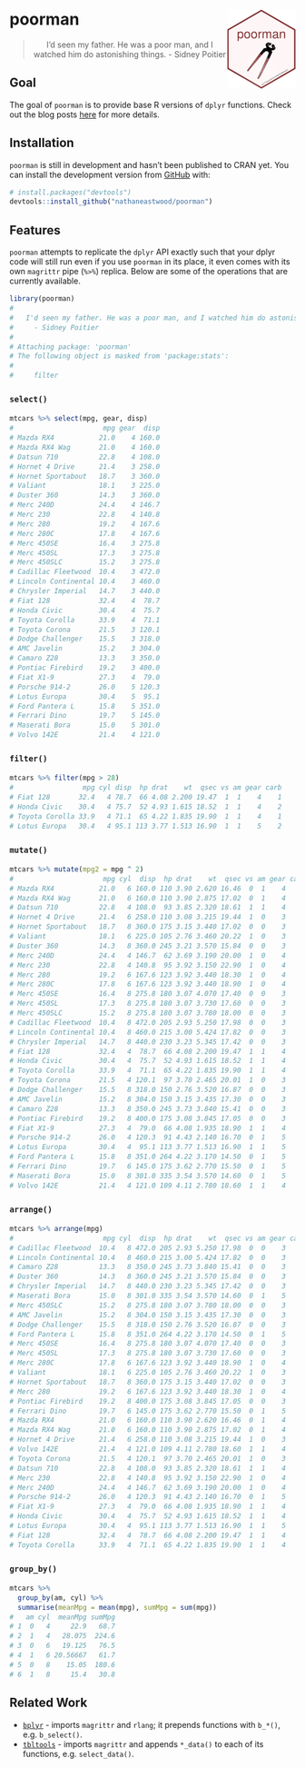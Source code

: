 
<!-- README.md is generated from README.Rmd. Please edit that file -->

# poorman <a href='https://nathaneastwood.github.io/tags/poorman/'><img src='man/figures/logo.png' align="right" height="139" /></a>

<blockquote align="center">

I’d seen my father. He was a poor man, and I watched him do astonishing
things. - Sidney Poitier

</blockquote>

## Goal

The goal of `poorman` is to provide base R versions of `dplyr`
functions. Check out the blog posts
[here](https://nathaneastwood.github.io/tags/poorman/) for more details.

## Installation

`poorman` is still in development and hasn’t been published to CRAN yet.
You can install the development version from
[GitHub](https://github.com/) with:

``` r
# install.packages("devtools")
devtools::install_github("nathaneastwood/poorman")
```

## Features

`poorman` attempts to replicate the `dplyr` API exactly such that your
dplyr code will still run even if you use `poorman` in its place, it
even comes with its own `magrittr` pipe (`%>%`) replica. Below are some
of the operations that are currently available.

``` r
library(poorman)
# 
#   I'd seen my father. He was a poor man, and I watched him do astonishing things.
#     - Sidney Poitier
# 
# Attaching package: 'poorman'
# The following object is masked from 'package:stats':
# 
#     filter
```

### `select()`

``` r
mtcars %>% select(mpg, gear, disp)
#                      mpg gear  disp
# Mazda RX4           21.0    4 160.0
# Mazda RX4 Wag       21.0    4 160.0
# Datsun 710          22.8    4 108.0
# Hornet 4 Drive      21.4    3 258.0
# Hornet Sportabout   18.7    3 360.0
# Valiant             18.1    3 225.0
# Duster 360          14.3    3 360.0
# Merc 240D           24.4    4 146.7
# Merc 230            22.8    4 140.8
# Merc 280            19.2    4 167.6
# Merc 280C           17.8    4 167.6
# Merc 450SE          16.4    3 275.8
# Merc 450SL          17.3    3 275.8
# Merc 450SLC         15.2    3 275.8
# Cadillac Fleetwood  10.4    3 472.0
# Lincoln Continental 10.4    3 460.0
# Chrysler Imperial   14.7    3 440.0
# Fiat 128            32.4    4  78.7
# Honda Civic         30.4    4  75.7
# Toyota Corolla      33.9    4  71.1
# Toyota Corona       21.5    3 120.1
# Dodge Challenger    15.5    3 318.0
# AMC Javelin         15.2    3 304.0
# Camaro Z28          13.3    3 350.0
# Pontiac Firebird    19.2    3 400.0
# Fiat X1-9           27.3    4  79.0
# Porsche 914-2       26.0    5 120.3
# Lotus Europa        30.4    5  95.1
# Ford Pantera L      15.8    5 351.0
# Ferrari Dino        19.7    5 145.0
# Maserati Bora       15.0    5 301.0
# Volvo 142E          21.4    4 121.0
```

### `filter()`

``` r
mtcars %>% filter(mpg > 28)
#                 mpg cyl disp  hp drat    wt  qsec vs am gear carb
# Fiat 128       32.4   4 78.7  66 4.08 2.200 19.47  1  1    4    1
# Honda Civic    30.4   4 75.7  52 4.93 1.615 18.52  1  1    4    2
# Toyota Corolla 33.9   4 71.1  65 4.22 1.835 19.90  1  1    4    1
# Lotus Europa   30.4   4 95.1 113 3.77 1.513 16.90  1  1    5    2
```

### `mutate()`

``` r
mtcars %>% mutate(mpg2 = mpg ^ 2)
#                      mpg cyl  disp  hp drat    wt  qsec vs am gear carb    mpg2
# Mazda RX4           21.0   6 160.0 110 3.90 2.620 16.46  0  1    4    4  441.00
# Mazda RX4 Wag       21.0   6 160.0 110 3.90 2.875 17.02  0  1    4    4  441.00
# Datsun 710          22.8   4 108.0  93 3.85 2.320 18.61  1  1    4    1  519.84
# Hornet 4 Drive      21.4   6 258.0 110 3.08 3.215 19.44  1  0    3    1  457.96
# Hornet Sportabout   18.7   8 360.0 175 3.15 3.440 17.02  0  0    3    2  349.69
# Valiant             18.1   6 225.0 105 2.76 3.460 20.22  1  0    3    1  327.61
# Duster 360          14.3   8 360.0 245 3.21 3.570 15.84  0  0    3    4  204.49
# Merc 240D           24.4   4 146.7  62 3.69 3.190 20.00  1  0    4    2  595.36
# Merc 230            22.8   4 140.8  95 3.92 3.150 22.90  1  0    4    2  519.84
# Merc 280            19.2   6 167.6 123 3.92 3.440 18.30  1  0    4    4  368.64
# Merc 280C           17.8   6 167.6 123 3.92 3.440 18.90  1  0    4    4  316.84
# Merc 450SE          16.4   8 275.8 180 3.07 4.070 17.40  0  0    3    3  268.96
# Merc 450SL          17.3   8 275.8 180 3.07 3.730 17.60  0  0    3    3  299.29
# Merc 450SLC         15.2   8 275.8 180 3.07 3.780 18.00  0  0    3    3  231.04
# Cadillac Fleetwood  10.4   8 472.0 205 2.93 5.250 17.98  0  0    3    4  108.16
# Lincoln Continental 10.4   8 460.0 215 3.00 5.424 17.82  0  0    3    4  108.16
# Chrysler Imperial   14.7   8 440.0 230 3.23 5.345 17.42  0  0    3    4  216.09
# Fiat 128            32.4   4  78.7  66 4.08 2.200 19.47  1  1    4    1 1049.76
# Honda Civic         30.4   4  75.7  52 4.93 1.615 18.52  1  1    4    2  924.16
# Toyota Corolla      33.9   4  71.1  65 4.22 1.835 19.90  1  1    4    1 1149.21
# Toyota Corona       21.5   4 120.1  97 3.70 2.465 20.01  1  0    3    1  462.25
# Dodge Challenger    15.5   8 318.0 150 2.76 3.520 16.87  0  0    3    2  240.25
# AMC Javelin         15.2   8 304.0 150 3.15 3.435 17.30  0  0    3    2  231.04
# Camaro Z28          13.3   8 350.0 245 3.73 3.840 15.41  0  0    3    4  176.89
# Pontiac Firebird    19.2   8 400.0 175 3.08 3.845 17.05  0  0    3    2  368.64
# Fiat X1-9           27.3   4  79.0  66 4.08 1.935 18.90  1  1    4    1  745.29
# Porsche 914-2       26.0   4 120.3  91 4.43 2.140 16.70  0  1    5    2  676.00
# Lotus Europa        30.4   4  95.1 113 3.77 1.513 16.90  1  1    5    2  924.16
# Ford Pantera L      15.8   8 351.0 264 4.22 3.170 14.50  0  1    5    4  249.64
# Ferrari Dino        19.7   6 145.0 175 3.62 2.770 15.50  0  1    5    6  388.09
# Maserati Bora       15.0   8 301.0 335 3.54 3.570 14.60  0  1    5    8  225.00
# Volvo 142E          21.4   4 121.0 109 4.11 2.780 18.60  1  1    4    2  457.96
```

### `arrange()`

``` r
mtcars %>% arrange(mpg)
#                      mpg cyl  disp  hp drat    wt  qsec vs am gear carb
# Cadillac Fleetwood  10.4   8 472.0 205 2.93 5.250 17.98  0  0    3    4
# Lincoln Continental 10.4   8 460.0 215 3.00 5.424 17.82  0  0    3    4
# Camaro Z28          13.3   8 350.0 245 3.73 3.840 15.41  0  0    3    4
# Duster 360          14.3   8 360.0 245 3.21 3.570 15.84  0  0    3    4
# Chrysler Imperial   14.7   8 440.0 230 3.23 5.345 17.42  0  0    3    4
# Maserati Bora       15.0   8 301.0 335 3.54 3.570 14.60  0  1    5    8
# Merc 450SLC         15.2   8 275.8 180 3.07 3.780 18.00  0  0    3    3
# AMC Javelin         15.2   8 304.0 150 3.15 3.435 17.30  0  0    3    2
# Dodge Challenger    15.5   8 318.0 150 2.76 3.520 16.87  0  0    3    2
# Ford Pantera L      15.8   8 351.0 264 4.22 3.170 14.50  0  1    5    4
# Merc 450SE          16.4   8 275.8 180 3.07 4.070 17.40  0  0    3    3
# Merc 450SL          17.3   8 275.8 180 3.07 3.730 17.60  0  0    3    3
# Merc 280C           17.8   6 167.6 123 3.92 3.440 18.90  1  0    4    4
# Valiant             18.1   6 225.0 105 2.76 3.460 20.22  1  0    3    1
# Hornet Sportabout   18.7   8 360.0 175 3.15 3.440 17.02  0  0    3    2
# Merc 280            19.2   6 167.6 123 3.92 3.440 18.30  1  0    4    4
# Pontiac Firebird    19.2   8 400.0 175 3.08 3.845 17.05  0  0    3    2
# Ferrari Dino        19.7   6 145.0 175 3.62 2.770 15.50  0  1    5    6
# Mazda RX4           21.0   6 160.0 110 3.90 2.620 16.46  0  1    4    4
# Mazda RX4 Wag       21.0   6 160.0 110 3.90 2.875 17.02  0  1    4    4
# Hornet 4 Drive      21.4   6 258.0 110 3.08 3.215 19.44  1  0    3    1
# Volvo 142E          21.4   4 121.0 109 4.11 2.780 18.60  1  1    4    2
# Toyota Corona       21.5   4 120.1  97 3.70 2.465 20.01  1  0    3    1
# Datsun 710          22.8   4 108.0  93 3.85 2.320 18.61  1  1    4    1
# Merc 230            22.8   4 140.8  95 3.92 3.150 22.90  1  0    4    2
# Merc 240D           24.4   4 146.7  62 3.69 3.190 20.00  1  0    4    2
# Porsche 914-2       26.0   4 120.3  91 4.43 2.140 16.70  0  1    5    2
# Fiat X1-9           27.3   4  79.0  66 4.08 1.935 18.90  1  1    4    1
# Honda Civic         30.4   4  75.7  52 4.93 1.615 18.52  1  1    4    2
# Lotus Europa        30.4   4  95.1 113 3.77 1.513 16.90  1  1    5    2
# Fiat 128            32.4   4  78.7  66 4.08 2.200 19.47  1  1    4    1
# Toyota Corolla      33.9   4  71.1  65 4.22 1.835 19.90  1  1    4    1
```

### `group_by()`

``` r
mtcars %>%
  group_by(am, cyl) %>%
  summarise(meanMpg = mean(mpg), sumMpg = sum(mpg))
#   am cyl  meanMpg sumMpg
# 1  0   4     22.9   68.7
# 2  1   4   28.075  224.6
# 3  0   6   19.125   76.5
# 4  1   6 20.56667   61.7
# 5  0   8    15.05  180.6
# 6  1   8     15.4   30.8
```

## Related Work

  - [`bplyr`](https://github.com/yonicd/bplyr) - imports `magrittr` and
    `rlang`; it prepends functions with `b_*()`, e.g. `b_select()`.
  - [`tbltools`](https://github.com/mkearney/tbltools) - imports
    `magrittr` and appends `*_data()` to each of its functions,
    e.g. `select_data()`.

